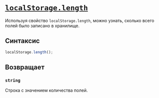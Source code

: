 # [`localStorage.length`](../index.md)

Используя свойство `localStorage.length`, можно узнать, сколько всего полей было записано в хранилище.

## Синтаксис

```js
localStorage.length();
```

## Возвращает

### `string`

Строка с значением количества полей.
